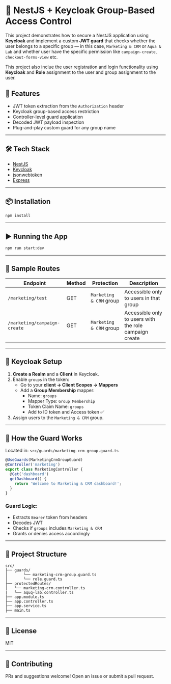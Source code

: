 # 🚀 NestJS + Keycloak Group-Based Access Control

This project demonstrates how to secure a NestJS application using **Keycloak** and implement a custom **JWT guard** that checks whether the user belongs to a specific group — in this case, `Marketing & CRM` or `Aqua & Lab` and whether user have the specific permission like `campaign-create`, `checkout-forms-view` etc.

This project also inclue the user registration and login functionality using **Keycloak** and **Role** assignment to the user and group assignment to the user.

## 🧩 Features

- JWT token extraction from the `Authorization` header
- Keycloak group-based access restriction
- Controller-level guard application
- Decoded JWT payload inspection
- Plug-and-play custom guard for any group name

---

## 🛠 Tech Stack

- [NestJS](https://nestjs.com/)
- [Keycloak](https://www.keycloak.org/)
- [jsonwebtoken](https://www.npmjs.com/package/jsonwebtoken)
- [Express](https://expressjs.com/)

---

## 📦 Installation

```bash
npm install
```

---

## ▶️ Running the App

```bash
npm run start:dev
```

---

## 🧪 Sample Routes

| Endpoint             | Method | Protection            | Description                          |
|----------------------|--------|------------------------|--------------------------------------|
| `/marketing/test` | GET    | `Marketing & CRM` group | Accessible only to users in that group |
| `/marketing/campaign-create`   | GET    | `Marketing & CRM` group | Accessible only to users with the role campaign create |

---

## 🔐 Keycloak Setup

1. **Create a Realm** and a **Client** in Keycloak.
2. Enable `groups` in the token:
   - Go to your **client → Client Scopes → Mappers**
   - Add a **Group Membership** mapper:
     - Name: `groups`
     - Mapper Type: `Group Membership`
     - Token Claim Name: `groups`
     - Add to ID token and Access token ✅
3. Assign users to the `Marketing & CRM` group.

---

## 🧠 How the Guard Works

Located in: `src/guards/marketing-crm-group.guard.ts`

```ts
@UseGuards(MarketingCrmGroupGuard)
@Controller('marketing')
export class MarketingController {
  @Get('dashboard')
  getDashboard() {
    return 'Welcome to Marketing & CRM dashboard!';
  }
}
```

### Guard Logic:
- Extracts `Bearer` token from headers
- Decodes JWT
- Checks if `groups` includes `Marketing & CRM`
- Grants or denies access accordingly

---

## 📁 Project Structure

```
src/
├── guards/
│       └── marketing-crm-group.guard.ts
│       └── role.guard.ts
├── protectedRoutes/
│   └── marketing-crm.controller.ts
|   └── aquq-lab.controller.ts
├── app.module.ts
├── app.controller.ts
├── app.service.ts
├── main.ts
```

---

## 📝 License

MIT

---

## 🤝 Contributing

PRs and suggestions welcome! Open an issue or submit a pull request.